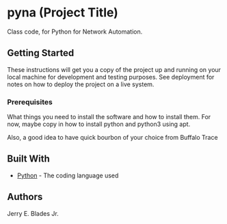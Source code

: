 # pyna (Project Title)

Class code, for Python for Network Automation. 

## Getting Started

These instructions will get you a copy of the project up and running on your local machine
for development and testing purposes. See deployment for notes on how to deploy the project
on a live system.

### Prerequisites

What things you need to install the software and how to install them. For now, maybe copy in
how to install python and python3 using apt.

Also, a good idea to have quick bourbon of your choice from Buffalo Trace

## Built With

* [Python](https://www.python.org/) - The coding language used

## Authors

Jerry E. Blades Jr. 
